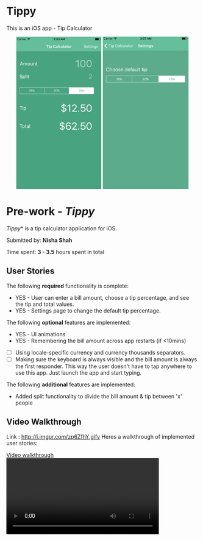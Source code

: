 # Tippy
This is an iOS app - Tip Calculator

<p align="center">
  <img src="scr1.png" height="400"/>
  <img src="src2.png" height="400"/>
</p>

# Pre-work - *Tippy*

*Tippy** is a tip calculator application for iOS.

Submitted by: **Nisha Shah**

Time spent: **3 - 3.5** hours spent in total

## User Stories

The following **required** functionality is complete:

* YES -  User can enter a bill amount, choose a tip percentage, and see the tip and total values.
* YES -  Settings page to change the default tip percentage.

The following **optional** features are implemented:
* YES - UI animations
* YES - Remembering the bill amount across app restarts (if <10mins)
* [ ] Using locale-specific currency and currency thousands separators.
* [ ] Making sure the keyboard is always visible and the bill amount is always the first responder. This way the user doesn't have to tap anywhere to use this app. Just launch the app and start typing.

The following **additional** features are implemented:
- Added split functionality to divide the bill amount & tip between 'x' people

## Video Walkthrough 
Link : http://i.imgur.com/zp6ZfhY.gifv
Heres a walkthrough of implemented user stories:

<a href="http://i.imgur.com/zp6ZfhY.gifv' title='Video Walkthrough">Video walkthrough</a>
<video width="400" controls>
  <source src="http://i.imgur.com/zp6ZfhY.gifv' title='Video Walkthrough" type="video/mp4">
</video>


